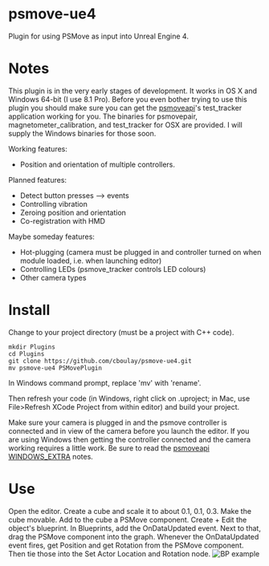 # psmove-ue4

Plugin for using PSMove as input into Unreal Engine 4.

# Notes

This plugin is in the very early stages of development. It works in OS X and Windows 64-bit (I use 8.1 Pro).
Before you even bother trying to use this plugin you should make sure you can get the [psmoveapi](https://github.com/cboulay/psmoveapi)'s test_tracker application working for you.
The binaries for psmovepair, magnetometer_calibration, and test_tracker for OSX are provided.
I will supply the Windows binaries for those soon.

Working features:

- Position and orientation of multiple controllers.

Planned features:

- Detect button presses —> events
- Controlling vibration
- Zeroing position and orientation
- Co-registration with HMD

Maybe someday features:

- Hot-plugging (camera must be plugged in and controller turned on when module loaded, i.e. when launching editor)
- Controlling LEDs (psmove_tracker controls LED colours)
- Other camera types

# Install

Change to your project directory (must be a project with C++ code).

```
mkdir Plugins
cd Plugins
git clone https://github.com/cboulay/psmove-ue4.git
mv psmove-ue4 PSMovePlugin
```

In Windows command prompt, replace 'mv' with 'rename'.

Then refresh your code (in Windows, right click on .uproject; in Mac, use File>Refresh XCode Project from within editor) and build your project.

Make sure your camera is plugged in and the psmove controller is connected and in view of the camera before you launch the editor.
If you are using Windows then getting the controller connected and the camera working requires a little work.
Be sure to read the [psmoveapi WINDOWS_EXTRA](https://github.com/cboulay/psmoveapi/blob/master/WINDOWS_EXTRA) notes.

# Use

Open the editor.
Create a cube and scale it to about 0.1, 0.1, 0.3. Make the cube movable.
Add to the cube a PSMove component.
Create + Edit the object's blueprint.
In Blueprints, add the OnDataUpdated event.
Next to that, drag the PSMove component into the graph.
Whenever the OnDataUpdated event fires, get Position and get Rotation from the PSMove component.
Then tie those into the Set Actor Location and Rotation node.
![BP example](https://github.com/cboulay/psmove-ue4/blob/master/bp.png)